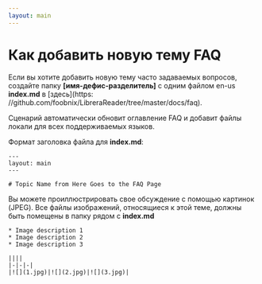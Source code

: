 ```yaml
---
layout: main
---
```


# Как добавить новую тему FAQ

Если вы хотите добавить новую тему часто задаваемых вопросов, создайте папку **[имя-дефис-разделитель]** с одним файлом en-us **index.md** в [здесь](https: //github.com/foobnix/LibreraReader/tree/master/docs/faq).

Сценарий автоматически обновит оглавление FAQ и добавит файлы локали для всех поддерживаемых языков.

Формат заголовка файла для **index.md**:

```
---
layout: main
---

# Topic Name from Here Goes to the FAQ Page
```

Вы можете проиллюстрировать свое обсуждение с помощью картинок (JPEG). Все файлы изображений, относящиеся к этой теме, должны быть помещены в папку рядом с **index.md**

```
* Image description 1
* Image description 2
* Image description 3

||||
|-|-|-|
|![](1.jpg)|![](2.jpg)|![](3.jpg)|
```
